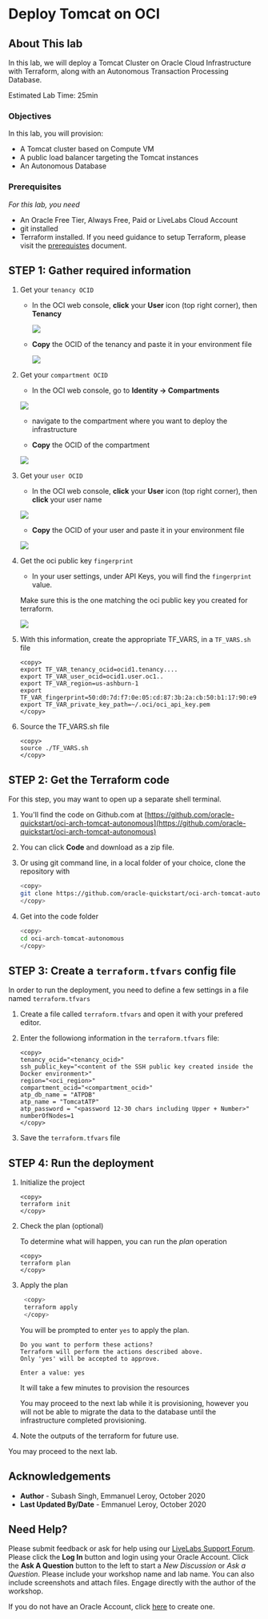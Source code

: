 # Deploy Tomcat on OCI

## About This lab

In this lab, we will deploy a Tomcat Cluster on Oracle Cloud Infrastructure with Terraform, along with an Autonomous Transaction Processing Database.

Estimated Lab Time: 25min

### Objectives

In this lab, you will provision:
* A Tomcat cluster based on Compute VM
* A public load balancer targeting the Tomcat instances
* An Autonomous Database 

### Prerequisites

*For this lab, you need*

* An Oracle Free Tier, Always Free, Paid or LiveLabs Cloud Account
* git installed
* Terraform installed. If you need guidance to setup Terraform, please visit the [prerequistes](https://github.com/oracle-quickstart/oci-prerequisites) document.

## **STEP 1**: Gather required information

1. Get your `tenancy OCID`

    - In the OCI web console, **click** your **User** icon (top right corner), then **Tenancy**

        ![](./images/setup-tf-tenancy.png)

    - **Copy** the OCID of the tenancy and paste it in your environment file

        ![](./images/setup-tf-tenancy-ocid.png)

2. Get your `compartment OCID`

    - In the OCI web console, go to **Identity -> Compartments**

    ![](./images/setup-tf-compartment.png)

    - navigate to the compartment where you want to deploy the infrastructure

    - **Copy** the OCID of the compartment

    ![](./images/setup-tf-compartment-ocid.png)

3. Get your `user OCID`

    - In the OCI web console, **click** your **User** icon (top right corner), then **click** your user name 
        
    ![](./images/setup-tf-user.png)

    - **Copy** the OCID of your user and paste it in your environment file

    ![](./images/setup-tf-user-ocid.png)

4. Get the oci public key `fingerprint`

    - In your user settings, under API Keys, you will find the `fingerprint` value. 
    
    Make sure this is the one matching the oci public key you created for terraform.

    ![](./images/setup-tf-fingerprint.png)

5. With this information, create the appropriate TF_VARS, in a `TF_VARS.sh` file

    ```
    <copy>
    export TF_VAR_tenancy_ocid=ocid1.tenancy....
    export TF_VAR_user_ocid=ocid1.user.oc1..
    export TF_VAR_region=us-ashburn-1
    export TF_VAR_fingerprint=50:d0:7d:f7:0e:05:cd:87:3b:2a:cb:50:b1:17:90:e9
    export TF_VAR_private_key_path=~/.oci/oci_api_key.pem
    </copy>
    ```

6. Source the TF_VARS.sh file

    ```
    <copy>
    source ./TF_VARS.sh
    </copy>
    ```

## **STEP 2:** Get the Terraform code

For this step, you may want to open up a separate shell terminal.

1. You'll find the code on Github.com at [https://github.com/oracle-quickstart/oci-arch-tomcat-autonomous](https://github.com/oracle-quickstart/oci-arch-tomcat-autonomous)

2. You can click **Code** and download as a zip file.

3. Or using git command line, in a local folder of your choice, clone the repository with

    ```bash
    <copy>
    git clone https://github.com/oracle-quickstart/oci-arch-tomcat-autonomous.git
    </copy>
    ```

4. Get into the code folder

    ```bash
    <copy>
    cd oci-arch-tomcat-autonomous
    </copy>
    ```

## **STEP 3:** Create a `terraform.tfvars` config file

In order to run the deployment, you need to define a few settings in a file named `terraform.tfvars`

1. Create a file called `terraform.tfvars` and open it with your prefered editor.

2. Enter the followiong information in the `terraform.tfvars` file:

    ```
    <copy>
    tenancy_ocid="<tenancy_ocid>"
    ssh_public_key="<content of the SSH public key created inside the Docker environment>"
    region="<oci_region>"
    compartment_ocid="<compartment_ocid>"
    atp_db_name = "ATPDB"
    atp_name = "TomcatATP"
    atp_password = "<password 12-30 chars including Upper + Number>"
    numberOfNodes=1
    </copy>
    ```

3. Save the `terraform.tfvars` file

## **STEP 4:** Run the deployment

1. Initialize the project

    ```
    <copy>
    terraform init
    </copy>
    ```

2. Check the plan (optional)

    To determine what will happen, you can run the *plan* operation

    ```
    <copy>
    terraform plan
    </copy>
    ```

3. Apply the plan

   ```bash
    <copy>
    terraform apply
    </copy>
    ```

    You will be prompted to enter `yes` to apply the plan.

    ```
    Do you want to perform these actions?
    Terraform will perform the actions described above.
    Only 'yes' will be accepted to approve.

    Enter a value: yes
    ```

    It will take a few minutes to provision the resources

    You may proceed to the next lab while it is provisioning, however you will not be able to migrate the data to the database until the infrastructure completed provisioning.

4. Note the outputs of the terraform for future use.    

You may proceed to the next lab.

## Acknowledgements
 - **Author** - Subash Singh, Emmanuel Leroy, October 2020
 - **Last Updated By/Date** - Emmanuel Leroy, October 2020

## Need Help?
Please submit feedback or ask for help using our [LiveLabs Support Forum](https://community.oracle.com/tech/developers/categories/livelabsdiscussions). Please click the **Log In** button and login using your Oracle Account. Click the **Ask A Question** button to the left to start a *New Discussion* or *Ask a Question*.  Please include your workshop name and lab name.  You can also include screenshots and attach files.  Engage directly with the author of the workshop.

If you do not have an Oracle Account, click [here](https://profile.oracle.com/myprofile/account/create-account.jspx) to create one.